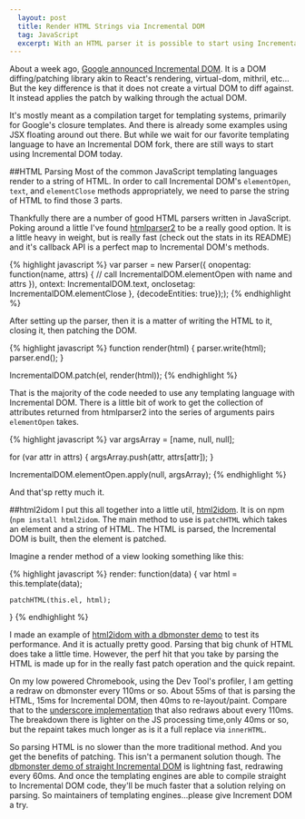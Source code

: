 ```yaml
---
  layout: post
  title: Render HTML Strings via Incremental DOM
  tag: JavaScript
  excerpt: With an HTML parser it is possible to start using Incremental DOM today with your templating engine of choice.
---
```


About a week ago, [Google announced Incremental DOM](https://medium.com/google-developers/introducing-incremental-dom-e98f79ce2c5f). It is a DOM diffing/patching library akin to React's rendering, virtual-dom, mithril, etc... But the key difference is that it does not create a virtual DOM to diff against. It instead applies the patch by walking through the actual DOM.

It's mostly meant as a compilation target for templating systems, primarily for Google's closure templates. And there is already some examples using JSX floating around out there. But while we wait for our favorite templating language to have an Incremental DOM fork, there are still ways to start using Incremental DOM today.

##HTML Parsing
Most of the common JavaScript templating languages render to a string of HTML. In order to call Incremental DOM's `elementOpen`, `text`, and `elementClose` methods appropriately, we need to parse the string of HTML to find those 3 parts. 

Thankfully there are a number of good HTML parsers written in JavaScript. Poking around a little I've found [htmlparser2](https://github.com/fb55/htmlparser2) to be a really good option. It is a little heavy in weight, but is really fast (check out the stats in its README) and it's callback API is a perfect map to Incremental DOM's methods.

{% highlight javascript %}
var parser = new Parser({
  onopentag: function(name, attrs) {
    // call IncrementalDOM.elementOpen with name and attrs
  }),
  ontext: IncrementalDOM.text,
  onclosetag: IncrementalDOM.elementClose
}, {decodeEntities: true}););
{% endhighlight %}

After setting up the parser, then it is a matter of writing the HTML to it, closing it, then patching the DOM.

{% highlight javascript %}
function render(html) {
  parser.write(html);
  parser.end();
}

IncrementalDOM.patch(el, render(html));
{% endhighlight %}

That is the majority of the code needed to use any templating language with Incremental DOM. There is a little bit of work to get the collection of attributes returned from htmlparser2 into the series of arguments pairs `elementOpen` takes.

{% highlight javascript %}
var argsArray = [name, null, null];

for (var attr in attrs) {
  argsArray.push(attr, attrs[attr]);
}		

IncrementalDOM.elementOpen.apply(null, argsArray);
{% endhighlight %}

And that'sp retty much it.

##html2idom
I put this all together into a little util, [html2idom](https://github.com/ericponto/html2IDOM). It is on npm (`npm install html2idom`. The main method to use is `patchHTML` which takes an element and a string of HTML. The HTML is parsed, the Incremental DOM is built, then the element is patched.

Imagine a render method of a view looking something like this:

{% highlight javascript %}
render: function(data) {
	var html = this.template(data);
	
	patchHTML(this.el, html);
}
{% endhighlight %}

I made an example of [html2idom with a dbmonster demo](http://www.ericponto.com/html2idom-dbmonster/) to test its performance. And it is actually pretty good. Parsing that big chunk of HTML does take a little time. However, the perf hit that you take by parsing the HTML is made up for in the really fast patch operation and the quick repaint.

On my low powered Chromebook, using the Dev Tool's profiler, I am getting a redraw on dbmonster every 110ms or so. About 55ms of that is parsing the HTML, 15ms for Incremental DOM, then 40ms to re-layout/paint. Compare that to the [underscore implementation](http://jashkenas.github.io/dbmonster/) that also redraws about every 110ms. The breakdown there is lighter on the JS processing time,only 40ms or so, but the repaint takes much longer as is it a full replace via `innerHTML`. 

So parsing HTML is no slower than the more traditional method. And you get the benefits of patching. This isn't a permanent solution though. The [dbmonster demo of straight Incremental DOM](http://localvoid.github.io/idom-dbmonster/) is lightning fast, redrawing every 60ms.  And once the templating engines are able to compile straight to Incremental DOM code, they'll be much faster that a solution relying on parsing. So maintainers of templating engines...please give Increment DOM a try.